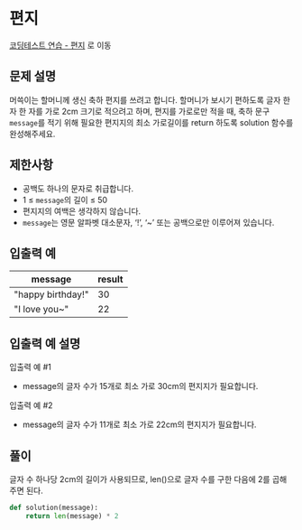 # 편지

[코딩테스트 연습 - 편지][1] 로 이동

## 문제 설명

머쓱이는 할머니께 생신 축하 편지를 쓰려고 합니다. 할머니가 보시기 편하도록 글자 한 자 한 자를 가로 2cm 크기로 적으려고 하며, 편지를 가로로만 적을 때, 축하 문구 `message`를 적기 위해 필요한 편지지의 최소 가로길이를 return 하도록 solution 함수를 완성해주세요.

## 제한사항

- 공백도 하나의 문자로 취급합니다.
- 1 ≤ `message`의 길이 ≤ 50
- 편지지의 여백은 생각하지 않습니다.
- `message`는 영문 알파벳 대소문자, ‘!’, ‘~’ 또는 공백으로만 이루어져 있습니다.

## 입출력 예

| message           | result |
| ----------------- | ------ |
| "happy birthday!" | 30     |
| "I love you~"     | 22     |

## 입출력 예 설명

입출력 예 #1

- message의 글자 수가 15개로 최소 가로 30cm의 편지지가 필요합니다.

입출력 예 #2

- message의 글자 수가 11개로 최소 가로 22cm의 편지지가 필요합니다.

## 풀이

글자 수 하나당 2cm의 길이가 사용되므로, len()으로 글자 수를 구한 다음에 2를 곱해주면 된다.

```python
def solution(message):
    return len(message) * 2
```

[1]: https://school.programmers.co.kr/learn/courses/30/lessons/120898
